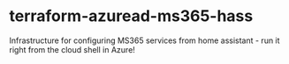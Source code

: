 # terraform-azuread-ms365-hass
Infrastructure for configuring MS365 services from home assistant - run it right from the cloud shell in Azure!
